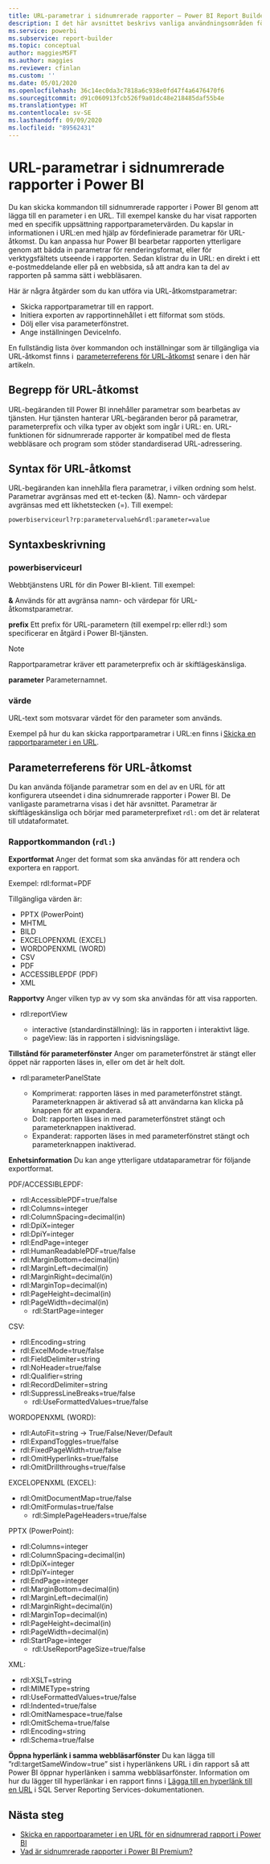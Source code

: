 ```yaml
---
title: URL-parametrar i sidnumrerade rapporter – Power BI Report Builder
description: I det här avsnittet beskrivs vanliga användningsområden för rapportparametrar i Power BI Report Builder, vilka egenskaper du kan ange och mycket mer.
ms.service: powerbi
ms.subservice: report-builder
ms.topic: conceptual
author: maggiesMSFT
ms.author: maggies
ms.reviewer: cfinlan
ms.custom: ''
ms.date: 05/01/2020
ms.openlocfilehash: 36c14ec0da3c7818a6c938e0fd47f4a6476470f6
ms.sourcegitcommit: d91c060913fcb526f9a01dc48e218485daf55b4e
ms.translationtype: HT
ms.contentlocale: sv-SE
ms.lasthandoff: 09/09/2020
ms.locfileid: "89562431"
---
```

# <a name="url-parameters-in-paginated-reports-in-power-bi"></a>URL-parametrar i sidnumrerade rapporter i Power BI

Du kan skicka kommandon till sidnumrerade rapporter i Power BI genom att lägga till en parameter i en URL. Till exempel kanske du har visat rapporten med en specifik uppsättning rapportparametervärden. Du kapslar in informationen i URL:en med hjälp av fördefinierade parametrar för URL-åtkomst. Du kan anpassa hur Power BI bearbetar rapporten ytterligare genom att bädda in parametrar för renderingsformat, eller för verktygsfältets utseende i rapporten. Sedan klistrar du in URL: en direkt i ett e-postmeddelande eller på en webbsida, så att andra kan ta del av rapporten på samma sätt i webbläsaren. 

Här är några åtgärder som du kan utföra via URL-åtkomstparametrar: 

- Skicka rapportparametrar till en rapport. 
- Initiera exporten av rapportinnehållet i ett filformat som stöds. 
- Dölj eller visa parameterfönstret. 
- Ange inställningen DeviceInfo. 

En fullständig lista över kommandon och inställningar som är tillgängliga via URL-åtkomst finns i  [parameterreferens för URL-åtkomst](#url-access-parameter-reference) senare i den här artikeln. 

## <a name="url-access-concepts"></a>Begrepp för URL-åtkomst 

URL-begäranden till Power BI innehåller parametrar som bearbetas av tjänsten. Hur tjänsten hanterar URL-begäranden beror på parametrar, parameterprefix och vilka typer av objekt som ingår i URL: en. URL-funktionen för sidnumrerade rapporter är kompatibel med de flesta webbläsare och program som stöder standardiserad URL-adressering. 

## <a name="url-access-syntax"></a>Syntax för URL-åtkomst 

URL-begäranden kan innehålla flera parametrar, i vilken ordning som helst. Parametrar avgränsas med ett et-tecken (&). Namn- och värdepar avgränsas med ett likhetstecken (=). Till exempel:

```
powerbiserviceurl?rp:parametervalueh&rdl:parameter=value  
```

## <a name="syntax-description"></a>Syntaxbeskrivning 

### <a name="powerbiserviceurl"></a>powerbiserviceurl 

Webbtjänstens URL för din Power BI-klient. Till exempel: 

**&** Används för att avgränsa namn- och värdepar för URL-åtkomstparametrar.

**prefix** Ett prefix för URL-parametern (till exempel rp: eller rdl:) som specificerar en åtgärd i Power BI-tjänsten. 

> [!NOTE]
> Rapportparametrar kräver ett parameterprefix och är skiftlägeskänsliga. 

**parameter** Parameternamnet. 

### <a name="value"></a>värde 

URL-text som motsvarar värdet för den parameter som används. 

Exempel på hur du kan skicka rapportparametrar i URL:en finns i [Skicka en rapportparameter i en URL](report-builder-url-pass-parameters.md).

## <a name="url-access-parameter-reference"></a>Parameterreferens för URL-åtkomst

Du kan använda följande parametrar som en del av en URL för att konfigurera utseendet i dina sidnumrerade rapporter i Power BI. De vanligaste parametrarna visas i det här avsnittet. Parametrar är skiftlägeskänsliga och börjar med parameterprefixet `rdl:` om det är relaterat till utdataformatet.  

### <a name="report-commands-rdl"></a>Rapportkommandon (`rdl:`) 

**Exportformat** Anger det format som ska användas för att rendera och exportera en rapport.

Exempel: rdl:format=PDF

Tillgängliga värden är:
 
- PPTX (PowerPoint)
- MHTML 
- BILD 
- EXCELOPENXML (EXCEL) 
- WORDOPENXML (WORD) 
- CSV 
- PDF 
- ACCESSIBLEPDF (PDF)
- XML 

**Rapportvy** Anger vilken typ av vy som ska användas för att visa rapporten.

-   rdl:reportView

    - interactive (standardinställning): läs in rapporten i interaktivt läge.
    - pageView: läs in rapporten i sidvisningsläge.

**Tillstånd för parameterfönster** Anger om parameterfönstret är stängt eller öppet när rapporten läses in, eller om det är helt dolt.

-   rdl:parameterPanelState

    - Komprimerat: rapporten läses in med parameterfönstret stängt. Parameterknappen är aktiverad så att användarna kan klicka på knappen för att expandera.
    - Dolt: rapporten läses in med parameterfönstret stängt och parameterknappen inaktiverad.
    - Expanderat: rapporten läses in med parameterfönstret stängt och parameterknappen inaktiverad.

**Enhetsinformation** Du kan ange ytterligare utdataparametrar för följande exportformat. 

PDF/ACCESSIBLEPDF:

- rdl:AccessiblePDF=true/false
- rdl:Columns=integer
- rdl:ColumnSpacing=decimal(in)
- rdl:DpiX=integer
- rdl:DpiY=integer
- rdl:EndPage=integer
- rdl:HumanReadablePDF=true/false
- rdl:MarginBottom=decimal(in)
- rdl:MarginLeft=decimal(in)
- rdl:MarginRight=decimal(in)
- rdl:MarginTop=decimal(in)
- rdl:PageHeight=decimal(in)
- rdl:PageWidth=decimal(in)
    - rdl:StartPage=integer
    
CSV:

- rdl:Encoding=string
- rdl:ExcelMode=true/false
- rdl:FieldDelimiter=string
- rdl:NoHeader=true/false
- rdl:Qualifier=string
- rdl:RecordDelimiter=string
- rdl:SuppressLineBreaks=true/false
    - rdl:UseFormattedValues=true/false
    
WORDOPENXML (WORD):

- rdl:AutoFit=string -> True/False/Never/Default
- rdl:ExpandToggles=true/false
- rdl:FixedPageWidth=true/false
- rdl:OmitHyperlinks=true/false
- rdl:OmitDrillthroughs=true/false

EXCELOPENXML (EXCEL):

- rdl:OmitDocumentMap=true/false
- rdl:OmitFormulas=true/false
    - rdl:SimplePageHeaders=true/false
    
PPTX (PowerPoint):
 
- rdl:Columns=integer
- rdl:ColumnSpacing=decimal(in)
- rdl:DpiX=integer
- rdl:DpiY=integer
- rdl:EndPage=integer
- rdl:MarginBottom=decimal(in)
- rdl:MarginLeft=decimal(in)
- rdl:MarginRight=decimal(in)
- rdl:MarginTop=decimal(in)
- rdl:PageHeight=decimal(in)
- rdl:PageWidth=decimal(in)
- rdl:StartPage=integer
    - rdl:UseReportPageSize=true/false

XML:

- rdl:XSLT=string
- rdl:MIMEType=string
- rdl:UseFormattedValues=true/false
- rdl:Indented=true/false
- rdl:OmitNamespace=true/false
- rdl:OmitSchema=true/false
- rdl:Encoding=string
- rdl:Schema=true/false

**Öppna hyperlänk i samma webbläsarfönster** Du kan lägga till ”rdl:targetSameWindow=true” sist i hyperlänkens URL i din rapport så att Power BI öppnar hyperlänken i samma webbläsarfönster. Information om hur du lägger till hyperlänkar i en rapport finns i [Lägga till en hyperlänk till en URL](https://docs.microsoft.com/sql/reporting-services/report-design/add-a-hyperlink-to-a-url-report-builder-and-ssrs) i SQL Server Reporting Services-dokumentationen.

## <a name="next-steps"></a>Nästa steg

- [Skicka en rapportparameter i en URL för en sidnumrerad rapport i Power BI](report-builder-url-pass-parameters.md)
- [Vad är sidnumrerade rapporter i Power BI Premium?](paginated-reports-report-builder-power-bi.md)
